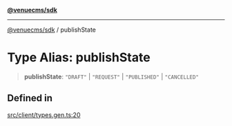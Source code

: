 [**@venuecms/sdk**](../README.md)

***

[@venuecms/sdk](../README.md) / publishState

# Type Alias: publishState

> **publishState**: `"DRAFT"` \| `"REQUEST"` \| `"PUBLISHED"` \| `"CANCELLED"`

## Defined in

[src/client/types.gen.ts:20](https://github.com/venuecms/sdk/blob/5b4cd028834bd354af42c2350c53afae614ed54f/src/client/types.gen.ts#L20)
